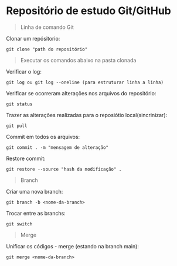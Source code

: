 # Repositório de estudo Git/GitHub

> Linha de comando Git

Clonar um repósitorio:

````
git clone "path do repositório"
````

> Executar os comandos abaixo na pasta clonada

Verificar o log:

````
git log ou git log --oneline (para estruturar linha a linha)
````

Verificar se ocorreram alterações nos arquivos do repositório:

````
git status
````

Trazer as alterações realizadas para o reposiótio local(sincrinizar):

````
git pull
````

Commit em todos os arquivos:

````
git commit . -m "mensagem de alteração"
````

Restore commit:

````
git restore --source "hash da modificação" .
````

> Branch

Criar uma nova branch:

````
git branch -b <nome-da-branch>
````

Trocar entre as branchs:

````
git switch
````

> Merge

Unificar os códigos - merge (estando na branch main):

````
git merge <nome-da-branch>
````







